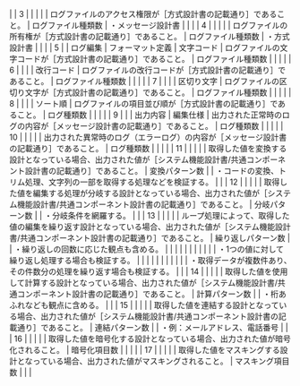 |              | 3           |                |              |               |                    | ログファイルのアクセス権限が［方式設計書の記載通り］であること。                                                                 | ログファイル種類数           | ・メッセージ設計書          |                                                                      |
|              | 4           |                |              |               |                    | ログファイルの所有権が［方式設計書の記載通り］であること。                                                                    | ログファイル種類数           | ・方式設計書             |                                                                      |
|              | 5           |                | ログ編集         | フォーマット定義      | 文字コード              | ログファイルの文字コードが［方式設計書の記載通り］であること。                                                                  | ログファイル種類数           |                    |                                                                      |
|              | 6           |                |              |               | 改行コード              | ログファイルの改行コードが［方式設計書の記載通り］であること。                                                                  | ログファイル種類数           |                    |                                                                      |
|              | 7           |                |              |               | 区切り文字              | ログファイルの区切り文字が［方式設計書の記載通り］であること。                                                                  | ログファイル種類数           |                    |                                                                      |
|              | 8           |                |              |               | ソート順               | ログファイルの項目並び順が［方式設計書の記載通り］であること。                                                                  | ログ種類数               |                    |                                                                      |
|              | 9           |                |              | 出力内容          | 編集仕様               | 出力された正常時のログの内容が［メッセージ設計書の記載通り］であること。                                                             | ログ種類数               |                    |                                                                      |
|              | 10          |                |              |               |                    | 出力された異常時のログ（エラーログ）の内容が［メッセージ設計書の記載通り］であること。                                                      | ログ種類数               |                    |                                                                      |
|              | 11          |                |              |               |                    | 取得した値を変換する設計となっている場合、出力された値が［システム機能設計書/共通コンポーネント設計書の記載通り］であること。                                  | 変換パターン数             |                    | ・コードの変換、トリム処理、文字列の一部を取得する処理などを検証する。                                  |
|              | 12          |                |              |               |                    | 取得した値を編集する処理が分岐する設計となっている場合、出力された値が［システム機能設計書/共通コンポーネント設計書の記載通り］であること。                           | 分岐パターン数             |                    | ・分岐条件を網羅する。                                                          |
|              | 13          |                |              |               |                    | ループ処理によって、取得した値の編集を繰り返す設計となっている場合、出力された値が［システム機能設計書/共通コンポーネント設計書の記載通り］であること。                     | 繰り返しパターン数           |                    | ・繰り返しの回数に応じた観点も含める。                                                  |
|              |             |                |              |               |                    |                                                                                                  |                     |                    | ・1つの値に対して繰り返し処理する場合も検証する。                                            |
|              |             |                |              |               |                    |                                                                                                  |                     |                    | ・取得データが複数件あり、その件数分の処理を繰り返す場合も検証する。                                   |
|              | 14          |                |              |               |                    | 取得した値を使用して計算する設計となっている場合、出力された値が［システム機能設計書/共通コンポーネント設計書の記載通り］であること。                              | 計算パターン数             |                    | ・桁あふれなども観点に含める。                                                      |
|              | 15          |                |              |               |                    | 取得した値を連結する設計となっている場合、出力された値が［システム機能設計書/共通コンポーネント設計書の記載通り］であること。                                  | 連結パターン数             |                    | ・例：メールアドレス、電話番号                                                      |
|              | 16          |                |              |               |                    | 取得した値を暗号化する設計となっている場合、出力された値が暗号化されること。                                                           | 暗号化項目数              |                    |                                                                      |
|              | 17          |                |              |               |                    | 取得した値をマスキングする設計となっている場合、出力された値がマスキングされること。                                                       | マスキング項目数            |                    |                                                                      |
